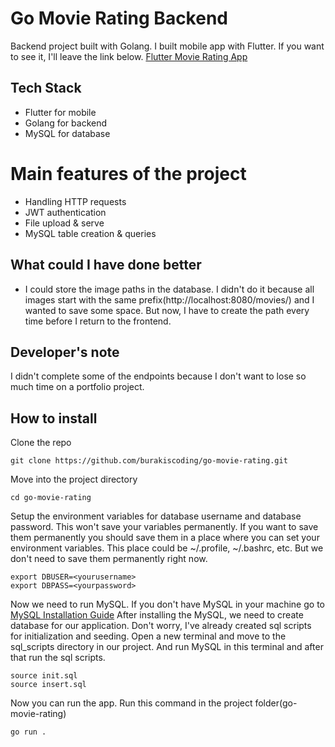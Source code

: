 # Go Movie Rating Backend

Backend project built with Golang. I built mobile app with Flutter. If you want to see it, I'll leave the link below.
<a href="https://github.com/burakiscoding/flutter_movie_rating">Flutter Movie Rating App</a>

## Tech Stack

- Flutter for mobile
- Golang for backend
- MySQL for database

# Main features of the project

- Handling HTTP requests
- JWT authentication
- File upload & serve
- MySQL table creation & queries

## What could I have done better

- I could store the image paths in the database. I didn't do it because all images start with the same prefix(http://localhost:8080/movies/) and I wanted to save some space. But now, I have to create the path every time before I return to the frontend.

## Developer's note
I didn't complete some of the endpoints because I don't want to lose so much time on a portfolio project.

## How to install

Clone the repo
```
git clone https://github.com/burakiscoding/go-movie-rating.git
```
Move into the project directory
```
cd go-movie-rating
```
Setup the environment variables for database username and database password. This won't save your variables permanently. If you want to save them permanently you should save them in a place where you can set your environment variables. This place could be ~/.profile, ~/.bashrc, etc. But we don't need to save them permanently right now.
```
export DBUSER=<yourusername>
export DBPASS=<yourpassword>
```
Now we need to run MySQL. If you don't have MySQL in your machine go to <a href="https://dev.mysql.com/doc/mysql-installation-excerpt/5.7/en">MySQL Installation Guide</a>
After installing the MySQL, we need to create database for our application. Don't worry, I've already created sql scripts for initialization and seeding. Open a new terminal and move to the sql_scripts directory in our project. And run MySQL in this terminal and after that run the sql scripts.
```
source init.sql
source insert.sql
```
Now you can run the app. Run this command in the project folder(go-movie-rating)
```
go run .
```

